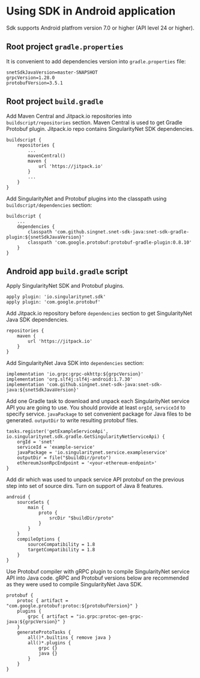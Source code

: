 # Using SDK in Android application

Sdk supports Android platfrom version 7.0 or higher (API level 24 or higher).

## Root project `gradle.properties`

It is convenient to add dependencies version into `gradle.properties` file:
```
snetSdkJavaVersion=master-SNAPSHOT
grpcVersion=1.28.0
protobufVersion=3.5.1
```

## Root project `build.gradle`

Add Maven Central and Jitpack.io repositories into `buildscript/repositories`
section. Maven Central is used to get Gradle Protobuf plugin. Jitpack.io repo
contains SingularityNet SDK dependencies.
```
buildscript {
    repositories {
        ...
        mavenCentral()
        maven {
            url 'https://jitpack.io'
        }
        ...
    }
}
```

Add SingularityNet and Protobuf plugins into the classpath using
`buildscript/dependencies` section:
```
buildscript {
    ...
    dependencies {
        classpath 'com.github.singnet.snet-sdk-java:snet-sdk-gradle-plugin:${snetSdkJavaVersion}'
        classpath 'com.google.protobuf:protobuf-gradle-plugin:0.8.10'
    }
}
```

## Android app `build.gradle` script

Apply SingularityNet SDK and Protobuf plugins.
```
apply plugin: 'io.singularitynet.sdk'
apply plugin: 'com.google.protobuf'
```

Add Jitpack.io repository before `dependencies` section to get SingularityNet
Java SDK dependencies.
```
repositories {
    maven {
        url 'https://jitpack.io'
    }
}
```

Add SingularityNet Java SDK into `dependencies` section:
```
implementation 'io.grpc:grpc-okhttp:${grpcVersion}'
implementation 'org.slf4j:slf4j-android:1.7.30'
implementation 'com.github.singnet.snet-sdk-java:snet-sdk-java:${snetSdkJavaVersion}'
```

Add one Gradle task to download and unpack each SingularityNet service API you
are going to use. You should provide at least `orgId`, `serviceId` to specify
service. `javaPackage` to set convenient package for Java files to be
generated. `outputDir` to write resulting protobuf files.
```
tasks.register('getExampleServiceApi', io.singularitynet.sdk.gradle.GetSingularityNetServiceApi) {
    orgId = 'snet'
    serviceId = 'example-service'
    javaPackage = 'io.singularitynet.service.exampleservice'
    outputDir = file("$buildDir/proto")
    ethereumJsonRpcEndpoint = '<your-ethereum-endpoint>'
}
```

Add dir which was used to unpack service API protobuf on the previous step into
set of source dirs. Turn on support of Java 8 features.
```
android {
    sourceSets {
        main {
            proto {
                srcDir "$buildDir/proto"
            }
        }
    }
    compileOptions {
        sourceCompatibility = 1.8
        targetCompatibility = 1.8
    }
}
```

Use Protobuf compiler with gRPC plugin to compile SingularityNet service API
into Java code. gRPC and Protobuf versions below are recommended as they were
used to compile SingularityNet Java SDK.
```
protobuf {
    protoc { artifact = "com.google.protobuf:protoc:${protobufVersion}" }
    plugins {
        grpc { artifact = "io.grpc:protoc-gen-grpc-java:${grpcVersion}" }
    }
    generateProtoTasks {
        all()*.builtins { remove java }
        all()*.plugins {
            grpc {}
            java {}
        }
    }
}
```
